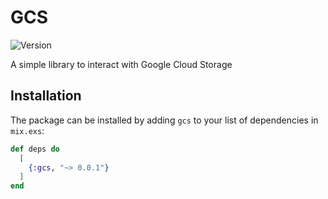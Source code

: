 # GCS
![Version](https://img.shields.io/hexpm/v/gcs)

A simple library to interact with Google Cloud Storage


## Installation

The package can be installed by adding `gcs` to your list of dependencies in `mix.exs`:

```elixir
def deps do
  [
    {:gcs, "~> 0.0.1"}
  ]
end
```
